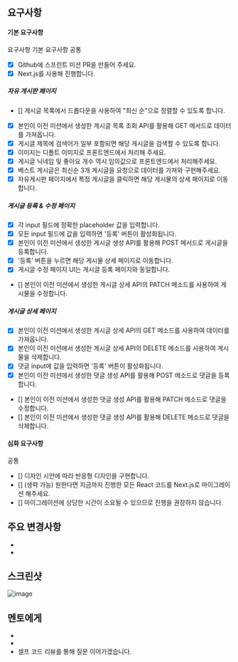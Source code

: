 ## 요구사항

#### 기본 요구사항
요구사항
기본 요구사항
공통

- [x] Github에 스프린트 미션 PR을 만들어 주세요.
- [x] Next.js를 사용해 진행합니다.

##### 자유 게시판 페이지

- [] 게시글 목록에서 드롭다운을 사용하여 "최신 순"으로 정렬할 수 있도록 합니다.
- [x] 본인이 이전 미션에서 생성한 게시글 목록 조회 API를 활용해 GET 메서드로 데이터를 가져옵니다.
- [x] 게시글 제목에 검색어가 일부 포함되면 해당 게시글을 검색할 수 있도록 합니다.
- [x] 이미지는 디폴트 이미지로 프론트엔드에서 처리해 주세요.
- [x] 게시글 닉네임 및 좋아요 개수 역시 임의값으로 프론트엔드에서 처리해주세요.
- [x] 베스트 게시글은 최신순 3개 게시글을 요청으로 데이터를 가져와 구현해주세요.
- [x] 자유게시판 페이지에서 특정 게시글을 클릭하면 해당 게시물의 상세 페이지로 이동합니다.

##### 게시글 등록 & 수정 페이지

- [x] 각 input 필드에 정확한 placeholder 값을 입력합니다.
- [x] 모든 input 필드에 값을 입력하면 '등록' 버튼이 활성화됩니다.
- [x] 본인이 이전 미션에서 생성한 게시글 생성 API를 활용해 POST 메서드로 게시글을 등록합니다.
- [x] '등록' 버튼을 누르면 해당 게시물 상세 페이지로 이동합니다.
- [x] 게시글 수정 페이지 UI는 게시글 등록 페이지와 동일합니다.
- [] 본인이 이전 미션에서 생성한 게시글 상세 API의 PATCH 메소드를 사용하여 게시물을 수정합니다.

##### 게시글 상세 페이지

- [x] 본인이 이전 미션에서 생성한 게시글 상세 API의 GET 메소드를 사용하여 데이터를 가져옵니다.
- [x] 본인이 이전 미션에서 생성한 게시글 상세 API의 DELETE 메소드를 사용하여 게시물을 삭제합니다.
- [x] 댓글 input에 값을 입력하면 '등록' 버튼이 활성화됩니다.
- [x] 본인이 이전 미션에서 생성한 댓글 생성 API를 활용해 POST 메소드로 댓글을 등록합니다.
- [] 본인이 이전 미션에서 생성한 댓글 생성 API를 활용해 PATCH 메소드로 댓글을 수정합니다.
- [] 본인이 이전 미션에서 생성한 댓글 생성 API를 활용해 DELETE 메소드로 댓글을 삭제합니다.

#### 심화 요구사항

공통

- [] 디자인 시안에 따라 반응형 디자인을 구현합니다.
- [] (생략 가능) 원한다면 지금까지 진행한 모든 React 코드를 Next.js로 마이그레이션 해주세요.
- [] 마이그레이션에 상당한 시간이 소요될 수 있으므로 진행을 권장하지 않습니다.


## 주요 변경사항

-
-

## 스크린샷

![image](이미지url)

## 멘토에게

-
-
- 셀프 코드 리뷰를 통해 질문 이어가겠습니다.
